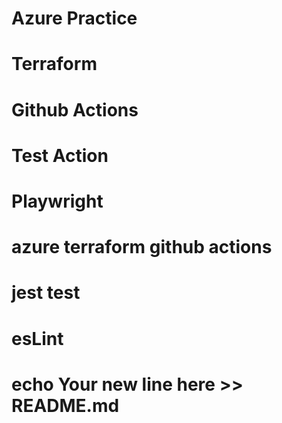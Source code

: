 # Azure Practice
# Terraform
# Github Actions
# Test Action
# Playwright
# azure terraform github actions
# jest test
# esLint
# echo Your new line here >> README.md
